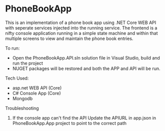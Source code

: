 # PhoneBookApp

This is an implementation of a phone book app using .NET Core WEB API with seperate services injected into the running service.
The frontend is a nifty console application running in a simple state machine and within that multiple screens to view and maintain the phone book entries.

To run:
 - Open the PhoneBookApp.API.sln solution file in Visual Studio, build and run the project
 - NUGET packages will be restored and both the APP and API will be run.
 
 Tech Used:
  - asp.net WEB API (Core)
  - C# Console App (Core)
  - Mongodb
 
Troubleshooting
1. If the console app can't find the API 
Update the APIURL in app.json in PhoneBookApp.App project to point to the correct path
